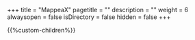 +++
title = "MappeaX"
pagetitle = ""
description = ""
weight = 6
alwaysopen = false
isDirectory = false
hidden = false
+++

{{%custom-children%}}

